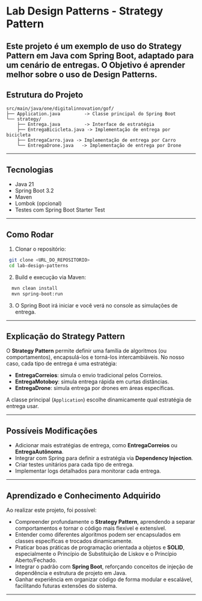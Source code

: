 # Lab Design Patterns - Strategy Pattern

Este projeto é um exemplo de uso do **Strategy Pattern** em Java com Spring Boot, adaptado para um cenário de **entregas**. O Objetivo é aprender melhor sobre o uso de Design Patterns.
---

## Estrutura do Projeto

```
src/main/java/one/digitalinnovation/gof/
├── Application.java         -> Classe principal do Spring Boot
└── strategy/
    ├── Entrega.java         -> Interface de estratégia
    ├── EntregaBicicleta.java -> Implementação de entrega por bicicleta
    ├── EntregaCarro.java -> Implementação de entrega por Carro
    └── EntregaDrone.java   -> Implementação de entrega por Drone
```

---

## Tecnologias

* Java 21
* Spring Boot 3.2
* Maven
* Lombok (opcional)
* Testes com Spring Boot Starter Test

---

## Como Rodar

1. Clonar o repositório:

```bash
 git clone <URL_DO_REPOSITORIO>
 cd lab-design-patterns
```

2. Build e execução via Maven:

```bash
  mvn clean install
  mvn spring-boot:run
```

3. O Spring Boot irá iniciar e você verá no console as simulações de entrega.

---

## Explicação do Strategy Pattern

O **Strategy Pattern** permite definir uma família de algoritmos (ou comportamentos), encapsulá-los e torná-los intercambiáveis. No nosso caso, cada tipo de entrega é uma estratégia:

* **EntregaCorreios**: simula o envio tradicional pelos Correios.
* **EntregaMotoboy**: simula entrega rápida em curtas distâncias.
* **EntregaDrone**: simula entrega por drones em áreas específicas.

A classe principal (`Application`) escolhe dinamicamente qual estratégia de entrega usar.

---


## Possíveis Modificações

* Adicionar mais estratégias de entrega, como **EntregaCorreios** ou **EntregaAutônoma**.
* Integrar com Spring para definir a estratégia via **Dependency Injection**.
* Criar testes unitários para cada tipo de entrega.
* Implementar logs detalhados para monitorar cada entrega.

---

## Aprendizado e Conhecimento Adquirido

Ao realizar este projeto, foi possível:

* Compreender profundamente o **Strategy Pattern**, aprendendo a separar comportamentos e tornar o código mais flexível e extensível.
* Entender como diferentes algoritmos podem ser encapsulados em classes específicas e trocados dinamicamente.
* Praticar boas práticas de programação orientada a objetos e **SOLID**, especialmente o Princípio de Substituição de Liskov e o Princípio Aberto/Fechado.
* Integrar o padrão com **Spring Boot**, reforçando conceitos de injeção de dependência e estrutura de projeto em Java.
* Ganhar experiência em organizar código de forma modular e escalável, facilitando futuras extensões do sistema.

---

